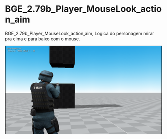 # BGE_2.79b_Player_MouseLook_action_aim
BGE_2.79b_Player_MouseLook_action_aim, Logica do personagem mirar pra cima e para baixo com o mouse. 

![Screenshot](https://github.com/EdinaldoCIcero/BGE_2.79b_Player_MouseLook_action_aim/blob/fa5c3cee335b7fb0e360f5ac6cf1b3bb05563c5d/Im.png)
